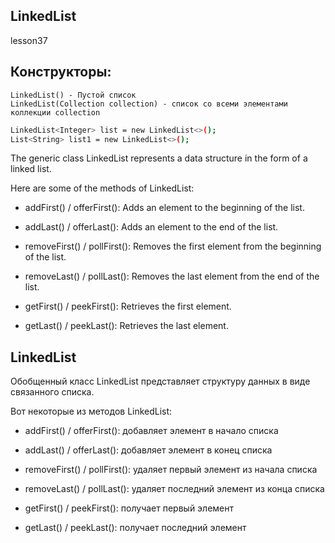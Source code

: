 ## LinkedList
lesson37

## Конструкторы:
    LinkedList() - Пустой список
    LinkedList(Collection collection) - список со всеми элементами коллекции collection

```sh
LinkedList<Integer> list = new LinkedList<>();
List<String> list1 = new LinkedList<>();
```

The generic class LinkedList represents a data structure in the form of a linked list.

Here are some of the methods of LinkedList:

- addFirst() / offerFirst(): Adds an element to the beginning of the list.

- addLast() / offerLast(): Adds an element to the end of the list.

- removeFirst() / pollFirst(): Removes the first element from the beginning of the list.

- removeLast() / pollLast(): Removes the last element from the end of the list.

- getFirst() / peekFirst(): Retrieves the first element.

- getLast() / peekLast(): Retrieves the last element.

## LinkedList

Обобщенный класс LinkedList представляет структуру данных в виде связанного списка.

Вот некоторые из методов LinkedList:

- addFirst() / offerFirst(): добавляет элемент в начало списка

- addLast() / offerLast(): добавляет элемент в конец списка

- removeFirst() / pollFirst(): удаляет первый элемент из начала списка

- removeLast() / pollLast(): удаляет последний элемент из конца списка

- getFirst() / peekFirst(): получает первый элемент

- getLast() / peekLast(): получает последний элемент
